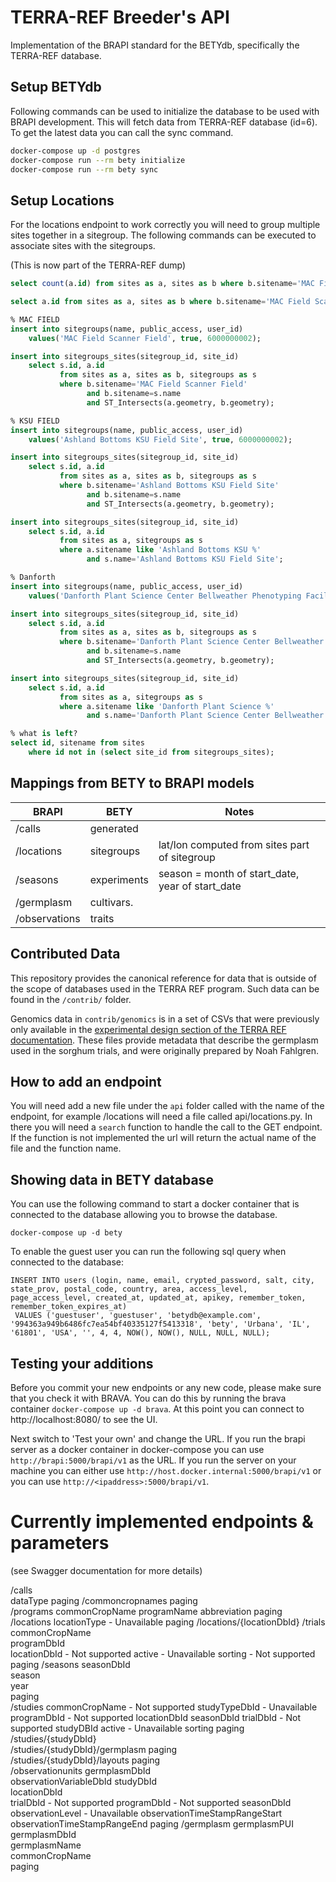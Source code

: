 # TERRA-REF Breeder's API

Implementation of the BRAPI standard for the BETYdb, specifically the
TERRA-REF database.

## Setup BETYdb

Following commands can be used to initialize the database to be used 
with BRAPI development. This will fetch data from TERRA-REF database
(id=6). To get the latest data you can call the sync command.

```bash
docker-compose up -d postgres
docker-compose run --rm bety initialize
docker-compose run --rm bety sync
```

## Setup Locations

For the locations endpoint to work correctly you will need to group
multiple sites together in a sitegroup. The following commands can
be executed to associate sites with the sitegroups.

(This is now part of the TERRA-REF dump)

```sql
select count(a.id) from sites as a, sites as b where b.sitename='MAC Field Scanner Field' and ST_Intersects(a.geometry, b.geometry);

select a.id from sites as a, sites as b where b.sitename='MAC Field Scanner Field' and ST_Intersects(a.geometry, b.geometry);

% MAC FIELD
insert into sitegroups(name, public_access, user_id) 
    values('MAC Field Scanner Field', true, 6000000002);

insert into sitegroups_sites(sitegroup_id, site_id)
    select s.id, a.id 
           from sites as a, sites as b, sitegroups as s
           where b.sitename='MAC Field Scanner Field'
                 and b.sitename=s.name 
                 and ST_Intersects(a.geometry, b.geometry);

% KSU FIELD
insert into sitegroups(name, public_access, user_id)
    values('Ashland Bottoms KSU Field Site', true, 6000000002);

insert into sitegroups_sites(sitegroup_id, site_id) 
    select s.id, a.id 
           from sites as a, sites as b, sitegroups as s
           where b.sitename='Ashland Bottoms KSU Field Site' 
                 and b.sitename=s.name 
                 and ST_Intersects(a.geometry, b.geometry);

insert into sitegroups_sites(sitegroup_id, site_id) 
    select s.id, a.id 
           from sites as a, sitegroups as s
           where a.sitename like 'Ashland Bottoms KSU %'
                 and s.name='Ashland Bottoms KSU Field Site';

% Danforth
insert into sitegroups(name, public_access, user_id)
    values('Danforth Plant Science Center Bellweather Phenotyping Facility', true, 6000000002);

insert into sitegroups_sites(sitegroup_id, site_id)
    select s.id, a.id 
           from sites as a, sites as b, sitegroups as s
           where b.sitename='Danforth Plant Science Center Bellweather Phenotyping Facility'
                 and b.sitename=s.name 
                 and ST_Intersects(a.geometry, b.geometry);

insert into sitegroups_sites(sitegroup_id, site_id) 
    select s.id, a.id 
           from sites as a, sitegroups as s
           where a.sitename like 'Danforth Plant Science %'
                 and s.name='Danforth Plant Science Center Bellweather Phenotyping Facility'; 

% what is left?
select id, sitename from sites 
    where id not in (select site_id from sitegroups_sites);
```

## Mappings from BETY to BRAPI models

| BRAPI      | BETY        | Notes |
|------------|-------------|-------|
| /calls     | generated   |       |
| /locations | sitegroups  | lat/lon computed from sites part of sitegroup |
| /seasons   | experiments | season = month of start_date, year of start_date |
| /germplasm  | cultivars.  |       | 
| /observations | traits | |

## Contributed Data

This repository provides the canonical reference for data that is
outside of the scope of databases used in the TERRA REF program. Such
data can be found in the `/contrib/` folder. 

Genomics data in `contrib/genomics` is in a set of CSVs that were
previously only available in the [experimental design section of the
TERRA REF documentation](https://docs.terraref.org/scientific-objectives-and-experimental-design/experimental-design). These files provide metadata that describe the germplasm used in the sorghum trials, and were originally prepared by Noah Fahlgren. 

## How to add an endpoint

You will need add a new file under the `api` folder called with the
name of the endpoint, for example /locations will need a file called
api/locations.py. In there you will need a `search` function to
handle the call to the GET endpoint. If the function is not
implemented the url will return the actual name of the file and the
function name.

## Showing data in BETY database

You can use the following command to start a docker container that is connected to the database
allowing you to browse the database.

```
docker-compose up -d bety
```

To enable the guest user you can run the following sql query when
connected to the database:

```
INSERT INTO users (login, name, email, crypted_password, salt, city, state_prov, postal_code, country, area, access_level, page_access_level, created_at, updated_at, apikey, remember_token, remember_token_expires_at)
 VALUES ('guestuser', 'guestuser', 'betydb@example.com', '994363a949b6486fc7ea54bf40335127f5413318', 'bety', 'Urbana', 'IL', '61801', 'USA', '', 4, 4, NOW(), NOW(), NULL, NULL, NULL);
```

## Testing your additions

Before you commit your new endpoints or any new code, please make sure that you check it with
BRAVA. You can do this by running the brava container `docker-compose up -d brava`. At this point
you can connect to http://localhost:8080/ to see the UI.

Next switch to 'Test your own' and change the URL. If you run the brapi server as a docker
container in docker-compose you can use `http://brapi:5000/brapi/v1` as the URL. If you run
the server on your machine you can either use `http://host.docker.internal:5000/brapi/v1` or
you can use `http://<ipaddress>:5000/brapi/v1`.

# Currently implemented endpoints & parameters

(see Swagger documentation for more details)

  /calls	
  	dataType
  	paging
  /commoncropnames
  	paging				
  /programs
  	commonCropName
  	programName	
  	abbreviation
  	paging		
  /locations
  	locationType - Unavailable
  	paging
  ​/locations​/{locationDbId}
  /trials
  	commonCropName	
  	programDbId		
  	locationDbId - Not supported
  	active - Unavailable
  	sorting	- Not supported
  	paging
  /seasons
  	seasonDbId	
  	season	
  	year	
  	paging	
  /studies
  	commonCropName - Not supported
  	studyTypeDbId - Unavailable
  	programDbId	- Not supported
  	locationDbId
  	seasonDbId
  	trialDbId - Not supported
  	studyDBId
  	active - Unavailable
  	sorting
  	paging
  /studies/{studyDbId}			
  /studies/{studyDbId}/germplasm
  	paging				
  /studies/{studyDbId}/layouts
  	paging				
  /observationunits
  	germplasmDbId		
  	observationVariableDbId	
  	studyDbId	
  	locationDbId	
  	trialDbId - Not supported
  	programDbId - Not supported
  	seasonDbId
  	observationLevel - Unavailable
  	observationTimeStampRangeStart
  	observationTimeStampRangeEnd
  	paging
  /germplasm
  	germplasmPUI			
  	germplasmDbId			
  	germplasmName		
  	commonCropName		
  	paging	